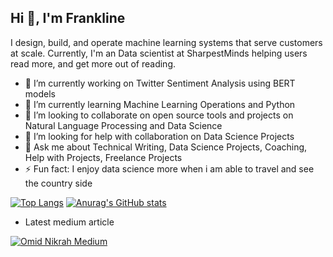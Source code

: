 ## Hi 👋, I'm Frankline

I design, build, and operate machine learning systems that serve customers at scale. Currently, I'm an Data scientist at SharpestMinds helping users read more, and get more out of reading. 

- 🔭 I’m currently working on Twitter Sentiment Analysis using BERT models
- 🌱 I’m currently learning Machine Learning Operations and Python
- 👯 I’m looking to collaborate on open source tools and projects on Natural Language Processing and Data Science
- 🤔 I’m looking for help with collaboration on Data Science Projects 
- 💬 Ask me about Technical Writing, Data Science Projects, Coaching, Help with Projects, Freelance Projects 
- ⚡ Fun fact: I enjoy data science more when i am able to travel and see the country side

[![Top Langs](https://github-readme-stats.vercel.app/api/top-langs/?username=franklinen&show_icons=true&theme=radical)](https://github.com/anuraghazra/github-readme-stats) [![Anurag's GitHub stats](https://github-readme-stats.vercel.app/api?username=franklinen&show_icons=true&theme=radical)](https://github.com/anuraghazra/github-readme-stats)  


- Latest medium article

[![Omid Nikrah Medium](https://github-readme-medium.vercel.app/?username=franklineo&limit=1&bg=white&text=black)](https://medium.com/@omidnikrah)

